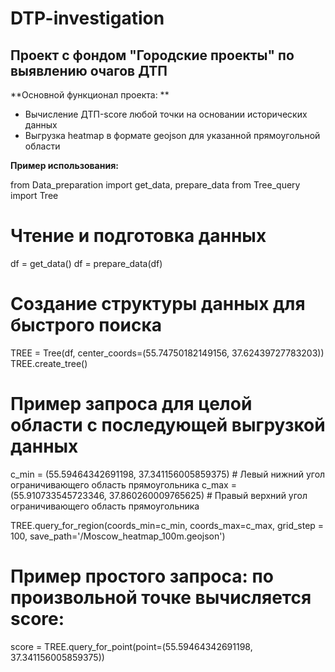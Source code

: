 # DTP-investigation
## Проект с фондом "Городские проекты" по выявлению очагов ДТП


**Основной функционал проекта: **
* Вычисление ДТП-score любой точки на основании исторических данных
* Выгрузка heatmap в формате geojson для указанной прямоугольной области


**Пример использования:**

from Data_preparation import get_data, prepare_data
from Tree_query import Tree

# Чтение и подготовка данных
df = get_data()
df = prepare_data(df)

# Создание структуры данных для быстрого поиска
TREE = Tree(df, center_coords=(55.74750182149156, 37.62439727783203))
TREE.create_tree()


# Пример запроса для целой области с последующей выгрузкой данных

c_min = (55.59464342691198, 37.341156005859375)  # Левый нижний угол ограничивающего область прямоугольника
c_max = (55.910733545723346, 37.860260009765625)  # Правый верхний угол ограничивающего область прямоугольника

TREE.query_for_region(coords_min=c_min,
                      coords_max=c_max,
                      grid_step = 100,
                      save_path='/Moscow_heatmap_100m.geojson')
                      
# Пример простого запроса: по произвольной точке вычисляется score:
score = TREE.query_for_point(point=(55.59464342691198, 37.341156005859375))
                      

                               
